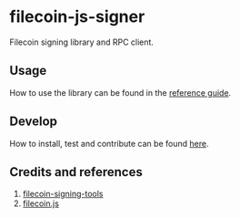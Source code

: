# filecoin-js-signer

Filecoin signing library and RPC client.

## Usage

How to use the library can be found in the [reference guide](#).

## Develop

How to install, test and contribute can be found [here](docs/DEVELOP.md).


## Credits and references

1. [filecoin-signing-tools](https://github.com/Zondax/filecoin-signing-tools)
2. [filecoin.js](https://github.com/filecoin-shipyard/filecoin.js)
